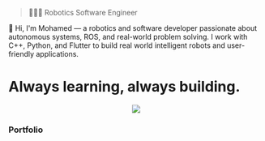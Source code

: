 > 👨🏻‍💻 Robotics Software Engineer
> 
👋 Hi, I'm Mohamed — a robotics and software developer passionate about autonomous systems, ROS, and real-world problem solving. I work with C++, Python, and Flutter to build real world intelligent robots and user-friendly applications.

# Always learning, always building.


<p align="center">
  <a href="https://skillicons.dev">
    <img src="https://skillicons.dev/icons?i=git,github,ros,cpp,c,cmake" />
  </a>
</p>


### Portfolio
